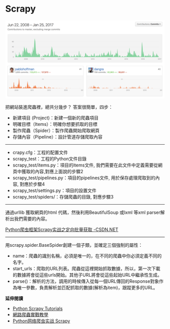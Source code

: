 # Scrapy

![](assets/contributors.png)

把網站裝進爬蟲裡，總共分幾步？
答案很簡單，四步：

* 新建項目 (Project)：新建一個新的爬蟲項目
* 明確目標（Items）：明確你想要抓取的目標
* 製作爬蟲（Spider）：製作爬蟲開始爬取網頁
* 存儲內容（Pipeline）：設計管道存儲爬取內容

----

* crapy.cfg：工程的配置文件 
* scrapy_test：工程的Python文件目錄 
* scrapy_test/items.py：項目的items文件, 我們需要在此文件中定義需要從網頁中獲取的內容,對應上面說的步驟2 
* scrapy_test/pipelines.py：項目的pipelines文件, 用於保存處理爬取到的內容, 對應於步驟4 
* scrapy_test/settings.py：項目的設置文件 
* scrapy_test/spiders/：存儲爬蟲的目錄, 對應步驟3


----

通過urllib 獲取網頁的html 代碼，然後利用BeautifulSoup 或lxml 等xml parser解析出我們需要的內容。


[Python爬虫框架Scrapy实战之定向批量获取 -CSDN.NET](http://blog.csdn.net/HanTangSongMing/article/details/24454453)

----

用scrapy.spider.BaseSpider創建一個子類，並確定三個強制的屬性：

* name：爬蟲的識別名稱，必須是唯一的，在不同的爬蟲中你必須定義不同的名字。
* start_urls：爬取的URL列表。爬蟲從這裡開始抓取數據，所以，第一次下載的數據將會從這些urls開始。其他子URL將會從這些起始URL中繼承性生成。
* parse()：解析的方法，調用的時候傳入從每一個URL傳回的Response對象作為唯一參數，負責解析並匹配抓取的數據(解析為item)，跟蹤更多的URL。


**延伸閱讀**

* [Python Scrapy Tutorials](https://www.youtube.com/watch?v=758KrjCgkN8&list=PLiSJ-0KobHCKnku5ZuypaSwoTYjOJLjWL)
* [網路爬蟲實戰教學](https://www.youtube.com/playlist?list=PLohb4k71XnPaQRTvKW4Uii1oq-JPGpwWF)
* [Python网络爬虫实战 Scrapy](https://www.youtube.com/watch?v=JAGui0T91Fw&list=PLO5e_-yXpYLBO6ZaDgV7YH4drssQCSw5n)